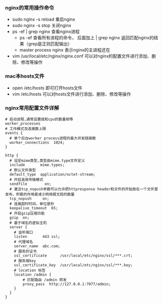 ### nginx的常用操作命令
- sudo nginx -s reload  重启nginx
- sudo nginx -s stop 关闭nginx
- ps -ef | grep nginx 查看nginx进程
  - ps -ef 查看所有进程的命令， 后面加上 | grep nginx 返回匹配nginx的结果（grep是正则匹配输出）
  - master process nginx 表示nginx的主进程还在
- vim /usr/local/etc/nginx/nginx.conf 可以对nginx的配置文件进行添加、删除、修改等操作

### mac本hosts文件
- open /etc/hosts 即可打开hosts文件
- vim /etc/hosts 可以对hosts文件进行添加、删除、修改等操作

### nginx常用配置文件详解
```
# 启动进程,通常设置成和cpu的数量相等
worker_processes 
# 工作模式及连接数上限
events {
  # 单个后台worker process进程的最大并发链接数
  worker_connections  1024;
}

http {
  # 设定mime类型,类型由mime.type文件定义
  include       mime.types;
  # 默认文件类型
  default_type  application/octet-stream;
  # 开启高效传输模式
  sendfile        on;
  # 激活tcp_nopush参数可以允许把httpresponse header和文件的开始放在一个文件里发布，积极的作用是减少网络报文段的数量
  tcp_nopush     on;
  # 连接超时时间，单位是秒
  keepalive_timeout  65;
  # 开启gzip压缩功能
  gzip  on;
  # 基于域名的虚拟主机
  server {
    # 监听端口
    listen       443 ssl;
    # 代理域名
    server_name  abc.com;
    # 服务的证书
    ssl_certificate      /usr/local/etc/nginx/ssl/***.crt;
    # 服务端key
    ssl_certificate_key  /usr/local/etc/nginx/ssl/***.key;
    # location 标签
    location /admin {
        # 匹配路由 /admin 转发
        proxy_pass  http://127.0.0.1:7077/admin; 
    }
  }
}
 
```